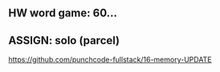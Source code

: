 ## HW word game: 60...

## ASSIGN: solo (parcel)
https://github.com/punchcode-fullstack/16-memory-UPDATE